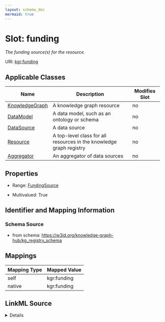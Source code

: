 ```yaml
---
layout: schema_doc
mermaid: true
---
```




# Slot: funding


_The funding source(s) for the resource._





URI: [kgr:funding](https://w3id.org/bridge2ai/data-sheets-schema/funding)



<!-- no inheritance hierarchy -->





## Applicable Classes

| Name | Description | Modifies Slot |
| --- | --- | --- |
| [KnowledgeGraph](KnowledgeGraph.html) | A knowledge graph resource |  no  |
| [DataModel](DataModel.html) | A data model, such as an ontology or schema |  no  |
| [DataSource](DataSource.html) | A data source |  no  |
| [Resource](Resource.html) | A top-level class for all resources in the knowledge graph registry |  no  |
| [Aggregator](Aggregator.html) | An aggregator of data sources |  no  |







## Properties

* Range: [FundingSource](FundingSource.html)

* Multivalued: True





## Identifier and Mapping Information







### Schema Source


* from schema: https://w3id.org/knowledge-graph-hub/kg_registry_schema




## Mappings

| Mapping Type | Mapped Value |
| ---  | ---  |
| self | kgr:funding |
| native | kgr:funding |




## LinkML Source

<details>
```yaml
name: funding
description: The funding source(s) for the resource.
from_schema: https://w3id.org/knowledge-graph-hub/kg_registry_schema
rank: 1000
alias: funding
owner: Resource
domain_of:
- Resource
range: FundingSource
multivalued: true

```
</details>
